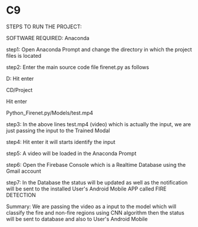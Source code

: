 # C9

STEPS TO RUN THE PROJECT:

SOFTWARE REQUIRED: Anaconda

step1:  Open Anaconda Prompt and change the directory in which the project files is located

step2: Enter the main source code file firenet.py   as follows

D:
Hit enter

CD/Project
 
Hit enter

Python_Firenet.py/Models/test.mp4

step3: In the above lines test.mp4 (video) 
 which is actually the input, we are just passing the input to the  Trained Modal 
 
step4: Hit enter it  will starts identify the input 

step5: A video will be loaded in the Anaconda Prompt

step6: Open the Firebase Console which is a Realtime Database  using the Gmail account

step7: In the Database the status will be updated as well as the notification will be sent to the installed User's Android Mobile APP called FIRE DETECTION

Summary:
 We are passing the video as a input to the model which will classify  the  fire and non-fire regions using CNN algorithm 
 then the status will be sent to database and also to  User's Android Mobile
 

